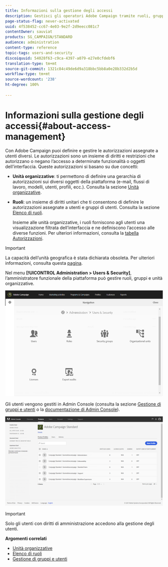 ```yaml
---
title: Informazioni sulla gestione degli accessi
description: Gestisci gli operatori Adobe Campaign tramite ruoli, gruppi e unità organizzative.
page-status-flag: never-activated
uuid: 4f538452-cc67-4e03-9e2f-2d9eecc081c7
contentOwner: sauviat
products: SG_CAMPAIGN/STANDARD
audience: administration
content-type: reference
topic-tags: users-and-security
discoiquuid: 54028f63-c9ca-4397-a079-e27e0cfdebf6
translation-type: tm+mt
source-git-commit: 1321c84c49de6d9a318bbc5bb8a0e28b332d2b5d
workflow-type: tm+mt
source-wordcount: '238'
ht-degree: 100%

---
```



# Informazioni sulla gestione degli accessi{#about-access-management}

Con Adobe Campaign puoi definire e gestire le autorizzazioni assegnate a utenti diversi. Le autorizzazioni sono un insieme di diritti e restrizioni che autorizzano o negano l’accesso a determinate funzionalità o oggetti dell’interfaccia. Queste autorizzazioni si basano su due concetti:

* **Unità organizzative**: ti permettono di definire una gerarchia di autorizzazioni sui diversi oggetti della piattaforma (e-mail, flussi di lavoro, modelli, utenti, profili, ecc.). Consulta la sezione [Unità organizzative](../../administration/using/organizational-units.md).
* **Ruoli**: un insieme di diritti unitari che ti consentono di definire le autorizzazioni assegnate a utenti e gruppi di utenti. Consulta la sezione [Elenco di ruoli](../../administration/using/list-of-roles.md).

   Insieme alle unità organizzative, i ruoli forniscono agli utenti una visualizzazione filtrata dell’interfaccia e ne definiscono l’accesso alle diverse funzioni. Per ulteriori informazioni, consulta la [tabella Autorizzazioni](https://docs.campaign.adobe.com/doc/standard/en/Technotes/AdobeCampaign-ACSRights.pdf).

>[!IMPORTANT]
>
>La capacità dell’unità geografica è stata dichiarata obsoleta. Per ulteriori informazioni, consulta questa [pagina](https://helpx.adobe.com/it/campaign/kb/acs-deprecated-and-removed-features.html).

Nel menu **[!UICONTROL Administration > Users & Security]**, l’amministratore funzionale della piattaforma può gestire ruoli, gruppi e unità organizzative.

![](assets/user_management_1.png)

Gli utenti vengono gestiti in Admin Console (consulta la sezione [Gestione di gruppi e utenti](../../administration/using/managing-groups-and-users.md) o la [documentazione di Admin Console](https://helpx.adobe.com/it/enterprise/managing/user-guide.html)).

![](assets/user_management_6.png)

>[!IMPORTANT]
>
>Solo gli utenti con diritti di amministrazione accedono alla gestione degli utenti.

**Argomenti correlati**

* [Unità organizzative](../../administration/using/organizational-units.md)
* [Elenco di ruoli](../../administration/using/list-of-roles.md)
* [Gestione di gruppi e utenti](../../administration/using/managing-groups-and-users.md)

